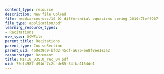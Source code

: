 ```yaml
---
content_type: resource
description: New file Upload
file: /media/courses/18-03-differential-equations-spring-2010/76ef4987494d7c2cde8534fba1154de1_MIT18_03S10_rec_04.pdf
file_type: application/pdf
learning_resource_types:
- Recitations
ocw_type: OCWFile
parent_title: Recitations
parent_type: CourseSection
parent_uid: 4b0e29d9-bfd2-45cf-a675-ee8f8ee1e3a2
resourcetype: Document
title: MIT18_03S10_rec_04.pdf
uid: 76ef4987-494d-7c2c-de85-34fba1154de1
---
```

